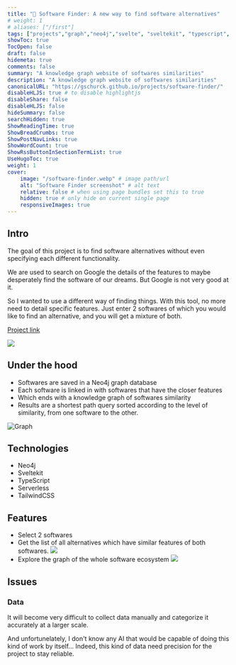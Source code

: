 ```yaml
---
title: "🔎 Software Finder: A new way to find software alternatives"
# weight: 1
# aliases: ["/first"]
tags: ["projects","graph","neo4j","svelte", "sveltekit", "typescript", "serverless", "vercel"]
showToc: true
TocOpen: false
draft: false
hidemeta: true
comments: false
summary: "A knowledge graph website of softwares similarities"
description: "A knowledge graph website of softwares similarities"
canonicalURL: "https://gschurck.github.io/projects/software-finder/"
disableHLJS: true # to disable highlightjs
disableShare: false
disableHLJS: false
hideSummary: false
searchHidden: true
ShowReadingTime: true
ShowBreadCrumbs: true
ShowPostNavLinks: true
ShowWordCount: true
ShowRssButtonInSectionTermList: true
UseHugoToc: true
weight: 1
cover:
    image: "/software-finder.webp" # image path/url
    alt: "Software Finder screenshot" # alt text
    relative: false # when using page bundles set this to true
    hidden: true # only hide on current single page
    responsiveImages: true
---
```


## Intro

The goal of this project is to find software alternatives without even specifying each different functionality.

We are used to search on Google the details of the features to maybe desperately find the software of our dreams.
But Google is not very good at it.

So I wanted to use a different way of finding things.
With this tool, no more need to detail specific features.
Just enter 2 softwares of which you would like to find an alternative, and you will get a mixture of both.

[Project link](https://software-graph.vercel.app)

![](/software-finder.webp)

## Under the hood

- Softwares are saved in a Neo4j graph database
- Each software is linked in with softwares that have the closer features
- Which ends with a knowledge graph of softwares similarity
- Results are a shortest path query sorted according to the level of similarity, from one software to the other.

![Graph](/bloom-visualisation-cropped.webp)

## Technologies

- Neo4j
- Sveltekit
- TypeScript
- Serverless
- TailwindCSS

## Features

- Select 2 softwares
- Get the list of all alternatives which have similar features of both softwares.
  ![](/software-merger.webp)
- Explore the graph of the whole software ecosystem
  ![](/software-graph.webp)

## Issues

### Data

It will become very difficult to collect data manually and categorize it accurately at a larger scale.

And unfortunelately, I don't know any AI that would be capable of doing this kind of work by itself...
Indeed, this kind of data need precision for the project to stay reliable.
